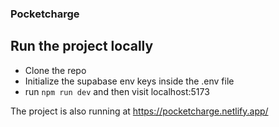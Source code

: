 ### Pocketcharge

## Run the project locally
- Clone the repo
- Initialize the supabase env keys inside the .env file
- run `npm run dev` and then visit localhost:5173

The project is also running at https://pocketcharge.netlify.app/
